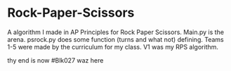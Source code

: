 # Rock-Paper-Scissors
A algorithm I made in AP Principles for Rock Paper Scissors.
Main.py is the arena.
psrock.py does some function (turns and what not) defining.
Teams 1-5 were made by the curriculum for my class.
V1 was my RPS algorithm.




thy end is now #Blk027 waz here
